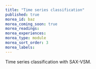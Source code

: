 ```yaml
---
title: "Time series classification"
published: true
morea_id: baz
morea_coming_soon: true
morea_readings:
morea_experiences:
morea_type: module
morea_sort_order: 3
morea_labels:
---
```


Time series classification with SAX-VSM.